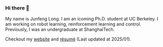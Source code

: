 ### Hi there 👋

My name is Junfeng Long. I am an icoming Ph.D. student at UC Berkeley. I am working on robot learning, reinforcement learning and control. Previously, I was an undergraduate at ShanghaiTech.

Checkout my [website](https://junfeng-long.github.io/) and [résumé](https://github.com/Junfeng-Long/Junfeng-Long/blob/main/resume.pdf) (Last updated at 2025/01).
